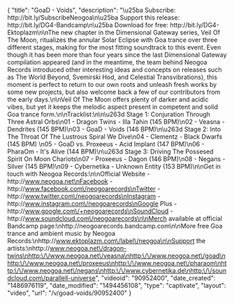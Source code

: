 {
    "title": "GoaD - Voids",
    "description": "\u25ba Subscribe: http:\/\/bit.ly\/SubscribeNeogoa\n\u25ba Support this release: http:\/\/bit.ly\/DG4-Bandcamp\n\u25ba Download for free: http:\/\/bit.ly\/DG4-Ektoplazm\n\nThe new chapter in the Dimensional Gateway series, Veil Of The Moon, ritualizes the annular Solar Eclipse with Goa trance over three different stages, making for the most fitting soundtrack to this event. Even though it has been more than four years since the last Dimensional Gateway compilation appeared (and in the meantime, the team behind Neogoa Records introduced other interesting ideas and concepts on releases such as The World Beyond, Svemirski Hod, and Celestial Transvibrations), this moment is perfect to return to our own roots and unleash fresh works by some new projects, but also welcome back a few of our contributors from the early days.\n\nVeil Of The Moon offers plenty of darker and acidic vibes, but yet it keeps the melodic aspect present in competent and solid Goa trance form.\n\nTracklist:\n\n\u263d Stage 1: Conjuration Through Three Astral Orbs\n01 - Dragon Twins - Illa Tahin (145 BPM)\n02 - Veasna - Dendrites (145 BPM)\n03 - GoaD - Voids (146 BPM)\n\u263d Stage 2: Into The Throat Of The Lustrous Spiral We Dive\n04 - Clementz - Black Dwarfs (145 BPM) \n05 - GoaD vs. Proxeeus - Acid Implant (147 BPM)\n06 - PharaOm - It's Alive (144 BPM)\n\u263d Stage 3: Driving The Possesed Spirit On Moon Chariots\n07 - Proxeeus - Dagon (146 BPM)\n08 - Negans - Silver (145 BPM)\n09 - Cybernetika - Unknown Entity (153 BPM)\n\nGet in touch with Neogoa Records:\n\nOfficial Website - http:\/\/www.neogoa.net\nFacebook - http:\/\/www.facebook.com\/neogoarecords\nTwitter - http:\/\/www.twitter.com\/neogoarecords\nInstagram - http:\/\/www.instagram.com\/neogoarecords\nGoogle Plus - http:\/\/www.google.com\/+neogoarecords\nSoundCloud - http:\/\/www.soundcloud.com\/neogoarecords\n\nMerch available at official Bandcamp page:\nhttp:\/\/neogoarecords.bandcamp.com\n\nMore free Goa trance and ambient music by Neogoa Records:\nhttp:\/\/www.ektoplazm.com\/label\/neogoa\n\nSupport the artists:\nhttp:\/\/www.neogoa.net\/dragon-twins\nhttp:\/\/www.neogoa.net\/veasna\nhttp:\/\/www.neogoa.net\/goad\nhttp:\/\/www.neogoa.net\/proxeeus\nhttp:\/\/www.neogoa.net\/pharaom\nhttp:\/\/www.neogoa.net\/negans\nhttp:\/\/www.cybernetika.de\nhttp:\/\/soundcloud.com\/parallell-universe",
    "videoid": "90952400",
    "date_created": "1486976119",
    "date_modified": "1494456108",
    "type": "captivate",
    "layout": "video",
    "url": "\/v\/goad-voids\/90952400"
}